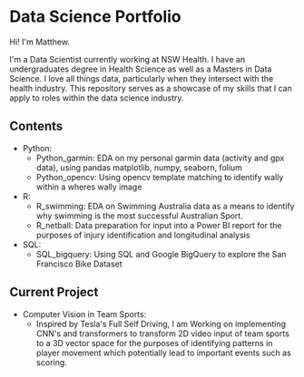 # Data Science Portfolio

Hi! I'm Matthew.

I'm a Data Scientist currently working at NSW Health. I have an undergraduates degree in Health Science as well as a Masters in Data Science. I love all things data, particularly when they intersect with the health industry. This repository serves as a showcase of my skills that I can apply to roles within the data science industry. 

## Contents
- Python:
  - Python_garmin: EDA on my personal garmin data (activity and gpx data), using pandas matplotlib, numpy, seaborn, folium
  - Python_opencv: Using opencv template matching to identify wally within a wheres wally image
- R:
  - R_swimming: EDA on Swimming Australia data as a means to identify why swimming is the most successful Australian Sport.
  - R_netball: Data preparation for input into a Power BI report for the purposes of injury identification and longitudinal analysis
- SQL:
  - SQL_bigquery: Using SQL and Google BigQuery to explore the San Francisco Bike Dataset

## Current Project
- Computer Vision in Team Sports:
  - Inspired by Tesla's Full Self Driving, I am Working on implementing CNN's and transformers to transform 2D video input of team sports to a 3D vector space for      the purposes of identifying patterns in player movement which potentially lead to important events such as scoring.  
